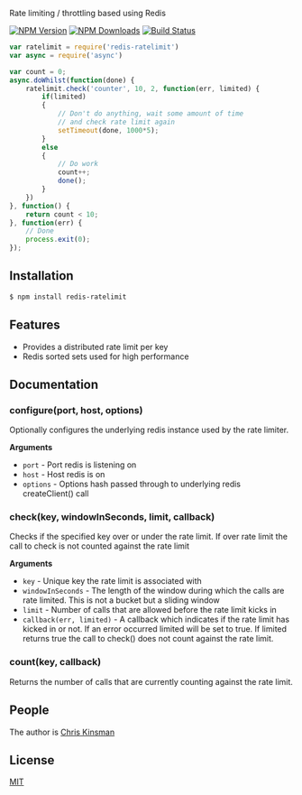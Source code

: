 
  Rate limiting / throttling based using Redis

  [![NPM Version][npm-image]][npm-url]
  [![NPM Downloads][downloads-image]][downloads-url]
  [![Build Status][travis-image]][travis-url]

```js
var ratelimit = require('redis-ratelimit')
var async = require('async')

var count = 0;
async.doWhilst(function(done) {
    ratelimit.check('counter', 10, 2, function(err, limited) {
        if(limited)
        {
            // Don't do anything, wait some amount of time
            // and check rate limit again
            setTimeout(done, 1000*5);
        }
        else
        {
            // Do work
            count++;
            done();
        }
    })
}, function() {
    return count < 10;
}, function(err) {
    // Done
    process.exit(0);
});

```

## Installation

```bash
$ npm install redis-ratelimit
```

## Features

  * Provides a distributed rate limit per key
  * Redis sorted sets used for high performance

## Documentation

### configure(port, host, options)

Optionally configures the underlying redis instance used by the rate limiter.

__Arguments__

* `port` - Port redis is listening on
* `host` - Host redis is on
* `options` - Options hash passed through to underlying redis createClient() call

### check(key, windowInSeconds, limit, callback)

Checks if the specified key over or under the rate limit.  If over rate limit the call to check is not counted
against the rate limit

__Arguments__

* `key` - Unique key the rate limit is associated with
* `windowInSeconds` - The length of the window during which the calls are rate limited.  This is not a bucket
but a sliding window
* `limit` - Number of calls that are allowed before the rate limit kicks in
* `callback(err, limited)` - A callback which indicates if the rate limit has kicked in or not.  If an error
occurred limited will be set to true.  If limited returns true the call to check() does not count against
the rate limit.

### count(key, callback)

Returns the number of calls that are currently counting against the rate limit.

## People

The author is [Chris Kinsman](https://github.com/chriskinsman)

## License

  [MIT](LICENSE)

[npm-image]: https://img.shields.io/npm/v/redis-ratelimit.svg?style=flat
[npm-url]: https://npmjs.org/package/redis-ratelimit
[downloads-image]: https://img.shields.io/npm/dm/redis-ratelimit.svg?style=flat
[downloads-url]: https://npmjs.org/package/redis-ratelimit
[travis-image]: https://img.shields.io/travis/chriskinsman/redis-ratelimit.svg?style=flat
[travis-url]: https://travis-ci.org/chriskinsman/redis-ratelimit
